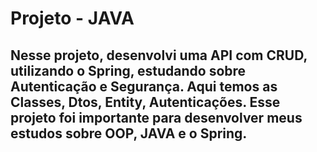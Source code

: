 # Projeto - JAVA
## Nesse projeto, desenvolvi uma API com CRUD, utilizando o Spring, estudando sobre Autenticação e Segurança. Aqui temos as Classes, Dtos, Entity, Autenticações. Esse projeto foi importante para desenvolver meus estudos sobre OOP, JAVA e o Spring.
